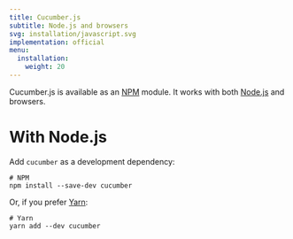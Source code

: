 ```yaml
---
title: Cucumber.js
subtitle: Node.js and browsers
svg: installation/javascript.svg
implementation: official
menu:
  installation:
    weight: 20
---
```


Cucumber.js is available as an [NPM](https://www.npmjs.com) module. It works with both [Node.js](https://nodejs.org/en/) and browsers.

# With Node.js

Add `cucumber` as a development dependency:

```shell
# NPM
npm install --save-dev cucumber
```

Or, if you prefer [Yarn](https://yarnpkg.com/en/):

```shell
# Yarn
yarn add --dev cucumber
```
